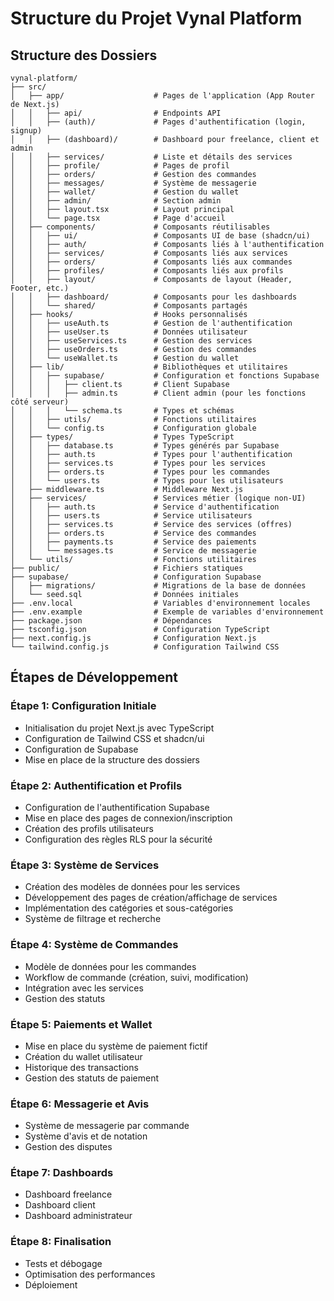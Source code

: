 # Structure du Projet Vynal Platform

## Structure des Dossiers
```
vynal-platform/
├── src/
│   ├── app/                    # Pages de l'application (App Router de Next.js)
│   │   ├── api/                # Endpoints API
│   │   ├── (auth)/             # Pages d'authentification (login, signup)
│   │   ├── (dashboard)/        # Dashboard pour freelance, client et admin
│   │   ├── services/           # Liste et détails des services
│   │   ├── profile/            # Pages de profil
│   │   ├── orders/             # Gestion des commandes
│   │   ├── messages/           # Système de messagerie
│   │   ├── wallet/             # Gestion du wallet
│   │   ├── admin/              # Section admin
│   │   ├── layout.tsx          # Layout principal
│   │   └── page.tsx            # Page d'accueil
│   ├── components/             # Composants réutilisables
│   │   ├── ui/                 # Composants UI de base (shadcn/ui)
│   │   ├── auth/               # Composants liés à l'authentification
│   │   ├── services/           # Composants liés aux services
│   │   ├── orders/             # Composants liés aux commandes
│   │   ├── profiles/           # Composants liés aux profils
│   │   ├── layout/             # Composants de layout (Header, Footer, etc.)
│   │   ├── dashboard/          # Composants pour les dashboards
│   │   └── shared/             # Composants partagés
│   ├── hooks/                  # Hooks personnalisés
│   │   ├── useAuth.ts          # Gestion de l'authentification
│   │   ├── useUser.ts          # Données utilisateur
│   │   ├── useServices.ts      # Gestion des services
│   │   ├── useOrders.ts        # Gestion des commandes
│   │   └── useWallet.ts        # Gestion du wallet
│   ├── lib/                    # Bibliothèques et utilitaires
│   │   ├── supabase/           # Configuration et fonctions Supabase
│   │   │   ├── client.ts       # Client Supabase
│   │   │   ├── admin.ts        # Client admin (pour les fonctions côté serveur)
│   │   │   └── schema.ts       # Types et schémas
│   │   ├── utils/              # Fonctions utilitaires
│   │   └── config.ts           # Configuration globale
│   ├── types/                  # Types TypeScript
│   │   ├── database.ts         # Types générés par Supabase
│   │   ├── auth.ts             # Types pour l'authentification
│   │   ├── services.ts         # Types pour les services
│   │   ├── orders.ts           # Types pour les commandes
│   │   └── users.ts            # Types pour les utilisateurs
│   ├── middleware.ts           # Middleware Next.js
│   ├── services/               # Services métier (logique non-UI)
│   │   ├── auth.ts             # Service d'authentification
│   │   ├── users.ts            # Service utilisateurs
│   │   ├── services.ts         # Service des services (offres)
│   │   ├── orders.ts           # Service des commandes
│   │   ├── payments.ts         # Service des paiements
│   │   └── messages.ts         # Service de messagerie
│   └── utils/                  # Fonctions utilitaires
├── public/                     # Fichiers statiques
├── supabase/                   # Configuration Supabase
│   ├── migrations/             # Migrations de la base de données
│   └── seed.sql                # Données initiales
├── .env.local                  # Variables d'environnement locales
├── .env.example                # Exemple de variables d'environnement
├── package.json                # Dépendances
├── tsconfig.json               # Configuration TypeScript
├── next.config.js              # Configuration Next.js
└── tailwind.config.js          # Configuration Tailwind CSS
```

## Étapes de Développement

### Étape 1: Configuration Initiale
- Initialisation du projet Next.js avec TypeScript
- Configuration de Tailwind CSS et shadcn/ui
- Configuration de Supabase
- Mise en place de la structure des dossiers

### Étape 2: Authentification et Profils
- Configuration de l'authentification Supabase
- Mise en place des pages de connexion/inscription
- Création des profils utilisateurs
- Configuration des règles RLS pour la sécurité

### Étape 3: Système de Services
- Création des modèles de données pour les services
- Développement des pages de création/affichage de services
- Implémentation des catégories et sous-catégories
- Système de filtrage et recherche

### Étape 4: Système de Commandes
- Modèle de données pour les commandes
- Workflow de commande (création, suivi, modification)
- Intégration avec les services
- Gestion des statuts

### Étape 5: Paiements et Wallet
- Mise en place du système de paiement fictif
- Création du wallet utilisateur
- Historique des transactions
- Gestion des statuts de paiement

### Étape 6: Messagerie et Avis
- Système de messagerie par commande
- Système d'avis et de notation
- Gestion des disputes

### Étape 7: Dashboards
- Dashboard freelance
- Dashboard client
- Dashboard administrateur

### Étape 8: Finalisation
- Tests et débogage
- Optimisation des performances
- Déploiement 